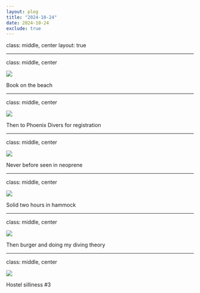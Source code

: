 ```yaml
---
layout: plog
title: "2024-10-24"
date: 2024-10-24
exclude: true
---
```


class: middle, center
layout: true

---

class: middle, center

<img class="plog-picture" src="{{ site.baseurl }}/img/plog/2024-10-24/01.jpg" />

Book on the beach

---

class: middle, center

<img class="plog-picture" src="{{ site.baseurl }}/img/plog/2024-10-24/02.jpg" />

Then to Phoenix Divers for registration 

---

class: middle, center

<img class="plog-picture" src="{{ site.baseurl }}/img/plog/2024-10-24/03.jpg" />

Never before seen in neoprene

---

class: middle, center

<img class="plog-picture" src="{{ site.baseurl }}/img/plog/2024-10-24/04.jpg" />

Solid two hours in hammock

---

class: middle, center

<img class="plog-picture" src="{{ site.baseurl }}/img/plog/2024-10-24/05.jpg" />

Then burger and doing my diving theory

---

class: middle, center

<img class="plog-picture" src="{{ site.baseurl }}/img/plog/2024-10-24/06.gif" />

Hostel silliness #3

